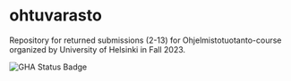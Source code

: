 # ohtuvarasto

Repository for returned submissions (2-13) for Ohjelmistotuotanto-course organized by University of Helsinki in Fall 2023.

![GHA Status Badge](https://github.com/LeeviHalme/ohtuvarasto/workflows/CI/badge.svg)
